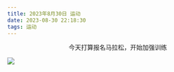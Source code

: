 ```yaml
---
title: 2023年8月30日 运动
date: 2023-08-30 22:18:30
tags: 运动
---
```


<link rel="stylesheet" href="/../css/images.css">

<center>今天打算报名马拉松，开始加强训练</center>

<img class="half" src="/../images/exercise/2023-08-30.jpg"></img>
